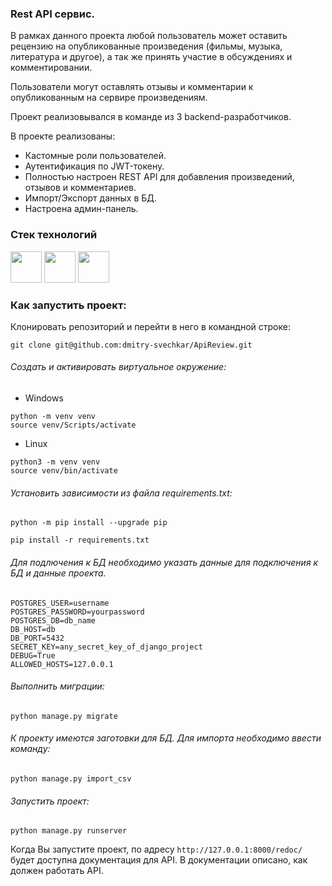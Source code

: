 ### Rest API сервис.
В рамках данного проекта любой пользователь может оставить рецензию на опубликованные произведения (фильмы, музыка, литература и другое), а так же принять участие в обсуждениях и комментировании.

Пользователи могут оставлять отзывы и комментарии к опубликованным на сервире произведениям.

Проект реализовывался в команде из 3 backend-разработчиков.

В проекте реализованы:
- Кастомные роли пользователей.
- Аутентификация  по JWT-токену.
- Полностью настроен REST API для добавления произведений, отзывов и комментариев. 
- Импорт/Экспорт данных в БД.
- Настроена админ-панель.


### Стек технологий
<div>
<img src="https://cdn.jsdelivr.net/gh/devicons/devicon@latest/icons/python/python-original.svg" width="50" height="50">
<img src="https://cdn.jsdelivr.net/gh/devicons/devicon@latest/icons/djangorest/djangorest-line-wordmark.svg" width="50" height="50">
<img src="https://cdn.jsdelivr.net/gh/devicons/devicon@latest/icons/postgresql/postgresql-original.svg" width="50" height="50">
</div>

### Как запустить проект:

Клонировать репозиторий и перейти в него в командной строке:

```
git clone git@github.com:dmitry-svechkar/ApiReview.git
```
###### Cоздать и активировать виртуальное окружение:
- Windows
```
python -m venv venv
source venv/Scripts/activate
```
- Linux
```
python3 -m venv venv
source venv/bin/activate
```
###### Установить зависимости из файла requirements.txt:

```
python -m pip install --upgrade pip
```

```
pip install -r requirements.txt
```


###### Для подлючения  к БД необходимо указать данные для подключения к БД и данные проекта.
```
POSTGRES_USER=username
POSTGRES_PASSWORD=yourpassword
POSTGRES_DB=db_name
DB_HOST=db
DB_PORT=5432
SECRET_KEY=any_secret_key_of_django_project
DEBUG=True
ALLOWED_HOSTS=127.0.0.1
```
###### Выполнить миграции:
```
python manage.py migrate
```


###### К проекту имеются заготовки для БД. Для импорта необходимо ввести команду:
```
python manage.py import_csv
```

###### Запустить проект:

```
python manage.py runserver
```
Когда Вы запустите проект, по адресу  `http://127.0.0.1:8000/redoc/` будет доступна документация для API. В документации описано, как должен работать  API.




